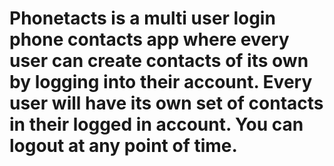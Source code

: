 # Phonetacts is a multi user login phone contacts app where every user can create contacts of its own by logging into their account. Every user will have its own set of contacts in their logged in account. You can logout at any point of time. 

